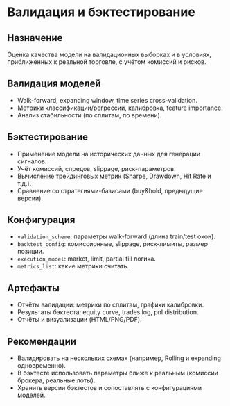 # Валидация и бэктестирование

## Назначение
Оценка качества модели на валидационных выборках и в условиях, приближенных к реальной торговле, с учётом комиссий и рисков.

## Валидация моделей
- Walk-forward, expanding window, time series cross-validation.
- Метрики классификации/регрессии, калибровка, feature importance.
- Анализ стабильности (по сплитам, по времени).

## Бэктестирование
- Применение модели на исторических данных для генерации сигналов.
- Учёт комиссий, спредов, slippage, риск-параметров.
- Вычисление трейдинговых метрик (Sharpe, Drawdown, Hit Rate и т.д.).
- Сравнение со стратегиями-базисами (buy&hold, предыдущие версии).

## Конфигурация
- `validation_scheme`: параметры walk-forward (длина train/test окон).
- `backtest_config`: комиссионные, slippage, риск-лимиты, размер позиции.
- `execution_model`: market, limit, partial fill логика.
- `metrics_list`: какие метрики считать.

## Артефакты
- Отчёты валидации: метрики по сплитам, графики калибровки.
- Результаты бэктеста: equity curve, trades log, pnl distribution.
- Отчёты и визуализации (HTML/PNG/PDF).

## Рекомендации
- Валидировать на нескольких схемах (например, Rolling и expanding одновременно).
- В бэктесте использовать параметры ближе к реальным (комиссии брокера, реальные лоты).
- Хранить версии бэктестов и сопоставлять с конфигурациями моделей.
